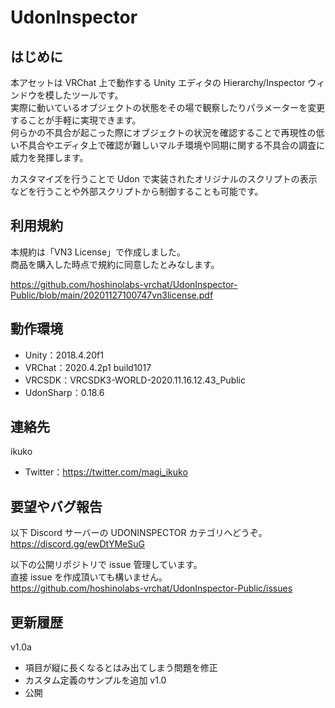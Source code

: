 # UdonInspector

## はじめに
本アセットは VRChat 上で動作する Unity エディタの Hierarchy/Inspector ウィンドウを模したツールです。  
実際に動いているオブジェクトの状態をその場で観察したりパラメーターを変更することが手軽に実現できます。  
何らかの不具合が起こった際にオブジェクトの状況を確認することで再現性の低い不具合やエディタ上で確認が難しいマルチ環境や同期に関する不具合の調査に威力を発揮します。  
  
カスタマイズを行うことで Udon で実装されたオリジナルのスクリプトの表示などを行うことや外部スクリプトから制御することも可能です。  

## 利用規約
本規約は「VN3 License」で作成しました。  
商品を購入した時点で規約に同意したとみなします。  
  
https://github.com/hoshinolabs-vrchat/UdonInspector-Public/blob/main/20201127100747vn3license.pdf  

## 動作環境
 - Unity：2018.4.20f1
 - VRChat：2020.4.2p1 build1017
 - VRCSDK：VRCSDK3-WORLD-2020.11.16.12.43_Public
 - UdonSharp：0.18.6

## 連絡先
ikuko
 - Twitter：https://twitter.com/magi_ikuko

## 要望やバグ報告
以下 Discord サーバーの UDONINSPECTOR カテゴリへどうぞ。  
https://discord.gg/ewDtYMeSuG  
  
以下の公開リポジトリで issue 管理しています。  
直接 issue を作成頂いても構いません。  
https://github.com/hoshinolabs-vrchat/UdonInspector-Public/issues  

## 更新履歴
v1.0a
 - 項目が縦に長くなるとはみ出てしまう問題を修正
 - カスタム定義のサンプルを追加
v1.0
 - 公開
